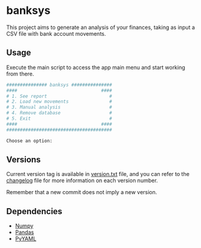 # banksys

This project aims to generate an analysis of your finances, taking as input a CSV file with bank account movements.

## Usage

Execute the main script to access the app main menu and start working from there.

```python main.py
############### banksys ###############
####                               ####
# 1. See report                       #
# 2. Load new movements               #
# 3. Manual analysis                  #
# 4. Remove database                  #
# 5. Exit                             #
####                               ####
#######################################

Choose an option:
```

## Versions

Current version tag is available in [version.txt](./version.txt) file, and you can refer to the [changelog](./changelog.md) file for more information on each version number.

Remember that a new commit does not imply a new version.

## Dependencies

- [Numpy](https://numpy.org/)
- [Pandas](https://pandas.pydata.org/)
- [PyYAML](https://pyyaml.org/wiki/PyYAMLDocumentation)